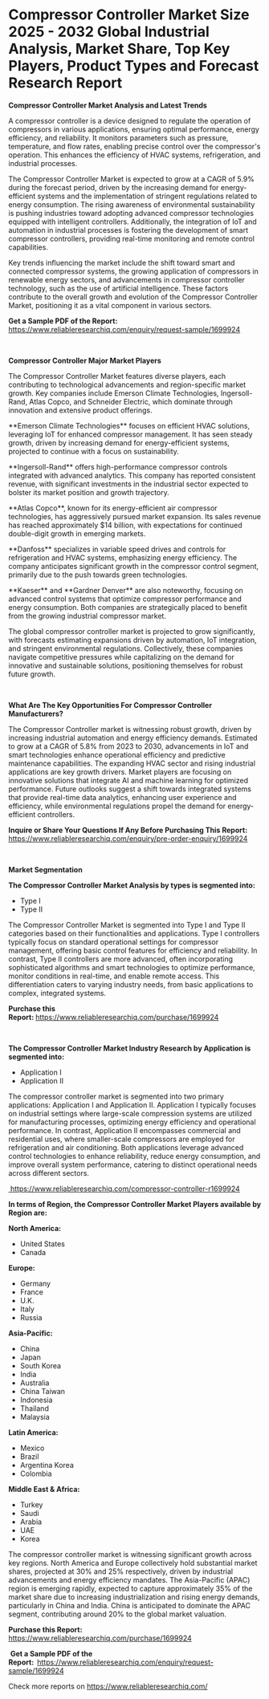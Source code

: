 <p><h1>Compressor Controller Market Size 2025 - 2032 Global Industrial Analysis, Market Share, Top Key Players, Product Types and Forecast Research Report</h1></p><p><strong>Compressor Controller Market Analysis and Latest Trends</strong></p>
<p><p>A compressor controller is a device designed to regulate the operation of compressors in various applications, ensuring optimal performance, energy efficiency, and reliability. It monitors parameters such as pressure, temperature, and flow rates, enabling precise control over the compressor's operation. This enhances the efficiency of HVAC systems, refrigeration, and industrial processes.</p><p>The Compressor Controller Market is expected to grow at a CAGR of 5.9% during the forecast period, driven by the increasing demand for energy-efficient systems and the implementation of stringent regulations related to energy consumption. The rising awareness of environmental sustainability is pushing industries toward adopting advanced compressor technologies equipped with intelligent controllers. Additionally, the integration of IoT and automation in industrial processes is fostering the development of smart compressor controllers, providing real-time monitoring and remote control capabilities.</p><p>Key trends influencing the market include the shift toward smart and connected compressor systems, the growing application of compressors in renewable energy sectors, and advancements in compressor controller technology, such as the use of artificial intelligence. These factors contribute to the overall growth and evolution of the Compressor Controller Market, positioning it as a vital component in various sectors.</p></p>
<p><strong>Get a Sample PDF of the Report:&nbsp;</strong> <a href="https://www.reliableresearchiq.com/enquiry/request-sample/1699924?utm_campaign=1088&utm_medium=2&utm_source=Github&utm_content=ia&utm_term=09012025&utm_id=compressor-controller">https://www.reliableresearchiq.com/enquiry/request-sample/1699924</a></p>
<p>&nbsp;</p>
<p><strong>Compressor Controller Major Market Players</strong></p>
<p><p>The Compressor Controller Market features diverse players, each contributing to technological advancements and region-specific market growth. Key companies include Emerson Climate Technologies, Ingersoll-Rand, Atlas Copco, and Schneider Electric, which dominate through innovation and extensive product offerings.</p><p>**Emerson Climate Technologies** focuses on efficient HVAC solutions, leveraging IoT for enhanced compressor management. It has seen steady growth, driven by increasing demand for energy-efficient systems, projected to continue with a focus on sustainability.</p><p>**Ingersoll-Rand** offers high-performance compressor controls integrated with advanced analytics. This company has reported consistent revenue, with significant investments in the industrial sector expected to bolster its market position and growth trajectory.</p><p>**Atlas Copco**, known for its energy-efficient air compressor technologies, has aggressively pursued market expansion. Its sales revenue has reached approximately $14 billion, with expectations for continued double-digit growth in emerging markets.</p><p>**Danfoss** specializes in variable speed drives and controls for refrigeration and HVAC systems, emphasizing energy efficiency. The company anticipates significant growth in the compressor control segment, primarily due to the push towards green technologies.</p><p>**Kaeser** and **Gardner Denver** are also noteworthy, focusing on advanced control systems that optimize compressor performance and energy consumption. Both companies are strategically placed to benefit from the growing industrial compressor market.</p><p>The global compressor controller market is projected to grow significantly, with forecasts estimating expansions driven by automation, IoT integration, and stringent environmental regulations. Collectively, these companies navigate competitive pressures while capitalizing on the demand for innovative and sustainable solutions, positioning themselves for robust future growth.</p></p>
<p>&nbsp;</p>
<p><strong>What Are The Key Opportunities For Compressor Controller Manufacturers?</strong></p>
<p><p>The Compressor Controller market is witnessing robust growth, driven by increasing industrial automation and energy efficiency demands. Estimated to grow at a CAGR of 5.8% from 2023 to 2030, advancements in IoT and smart technologies enhance operational efficiency and predictive maintenance capabilities. The expanding HVAC sector and rising industrial applications are key growth drivers. Market players are focusing on innovative solutions that integrate AI and machine learning for optimized performance. Future outlooks suggest a shift towards integrated systems that provide real-time data analytics, enhancing user experience and efficiency, while environmental regulations propel the demand for energy-efficient controllers.</p></p>
<p><strong>Inquire or Share Your Questions If Any Before Purchasing This Report:</strong> <a href="https://www.reliableresearchiq.com/enquiry/pre-order-enquiry/1699924?utm_campaign=1088&utm_medium=2&utm_source=Github&utm_content=ia&utm_term=09012025&utm_id=compressor-controller">https://www.reliableresearchiq.com/enquiry/pre-order-enquiry/1699924</a></p>
<p>&nbsp;</p>
<p><strong>Market Segmentation</strong></p>
<p><strong>The Compressor Controller Market Analysis by types is segmented into:</strong></p>
<p><ul><li>Type I</li><li>Type II</li></ul></p>
<p><p>The Compressor Controller Market is segmented into Type I and Type II categories based on their functionalities and applications. Type I controllers typically focus on standard operational settings for compressor management, offering basic control features for efficiency and reliability. In contrast, Type II controllers are more advanced, often incorporating sophisticated algorithms and smart technologies to optimize performance, monitor conditions in real-time, and enable remote access. This differentiation caters to varying industry needs, from basic applications to complex, integrated systems.</p></p>
<p><strong>Purchase this Report:&nbsp;</strong><a href="https://www.reliableresearchiq.com/purchase/1699924?utm_campaign=1088&utm_medium=2&utm_source=Github&utm_content=ia&utm_term=09012025&utm_id=compressor-controller">https://www.reliableresearchiq.com/purchase/1699924</a></p>
<p>&nbsp;</p>
<p><strong>The Compressor Controller Market Industry Research by Application is segmented into:</strong></p>
<p><ul><li>Application I</li><li>Application II</li></ul></p>
<p><p>The compressor controller market is segmented into two primary applications: Application I and Application II. Application I typically focuses on industrial settings where large-scale compression systems are utilized for manufacturing processes, optimizing energy efficiency and operational performance. In contrast, Application II encompasses commercial and residential uses, where smaller-scale compressors are employed for refrigeration and air conditioning. Both applications leverage advanced control technologies to enhance reliability, reduce energy consumption, and improve overall system performance, catering to distinct operational needs across different sectors.</p></p>
<p><a href="https://www.reliableresearchiq.com/compressor-controller-r1699924?utm_campaign=1088&utm_medium=2&utm_source=Github&utm_content=ia&utm_term=09012025&utm_id=compressor-controller">&nbsp;https://www.reliableresearchiq.com/compressor-controller-r1699924</a></p>
<p><strong>In terms of Region, the Compressor Controller Market Players available by Region are:</strong></p>
<p>
    <p> <strong> North America: </strong>
        <ul>
            <li>United States</li>
            <li>Canada</li>
        </ul>
        </p> 
    <p> <strong> Europe: </strong>
        <ul>
            <li>Germany</li>
            <li>France</li>
            <li>U.K.</li>
            <li>Italy</li>
            <li>Russia</li>
        </ul>
        </p> 
    <p> <strong> Asia-Pacific: </strong>
        <ul>
            <li>China</li>
            <li>Japan</li>
            <li>South Korea</li>
            <li>India</li>
            <li>Australia</li>
            <li>China Taiwan</li>
            <li>Indonesia</li>
            <li>Thailand</li>
            <li>Malaysia</li>
        </ul>
        </p> 
    <p> <strong> Latin America: </strong>
        <ul>
            <li>Mexico</li>
            <li>Brazil</li>
            <li>Argentina Korea</li>
            <li>Colombia</li>
        </ul>
        </p> 
    <p> <strong> Middle East & Africa: </strong>
        <ul>
            <li>Turkey</li>
            <li>Saudi</li>
            <li>Arabia</li>
            <li>UAE</li>
            <li>Korea</li>
        </ul>
    </p>
    </p>
<p><p>The compressor controller market is witnessing significant growth across key regions. North America and Europe collectively hold substantial market shares, projected at 30% and 25% respectively, driven by industrial advancements and energy efficiency mandates. The Asia-Pacific (APAC) region is emerging rapidly, expected to capture approximately 35% of the market share due to increasing industrialization and rising energy demands, particularly in China and India. China is anticipated to dominate the APAC segment, contributing around 20% to the global market valuation.</p></p>
<p><strong>Purchase this Report: </strong><a href="https://www.reliableresearchiq.com/purchase/1699924?utm_campaign=1088&utm_medium=2&utm_source=Github&utm_content=ia&utm_term=09012025&utm_id=compressor-controller">https://www.reliableresearchiq.com/purchase/1699924</a></p>
<p>&nbsp;<strong>Get a Sample PDF of the Report:&nbsp;&nbsp;</strong><a href="https://www.reliableresearchiq.com/enquiry/request-sample/1699924?utm_campaign=1088&utm_medium=2&utm_source=Github&utm_content=ia&utm_term=09012025&utm_id=compressor-controller">https://www.reliableresearchiq.com/enquiry/request-sample/1699924</a></p>
<p><strong></strong></p>
<p>Check more reports on <a href="https://www.reliableresearchiq.com/?utm_campaign=1088&utm_medium=2&utm_source=Github&utm_content=ia&utm_term=09012025&utm_id=compressor-controller">https://www.reliableresearchiq.com/</a></p>